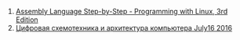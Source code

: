 1. [Assembly Language Step-by-Step - Programming with Linux, 3rd Edition](../../src/pages/Assembly-Language-Step-by-Step-Programming-with-Linux-3rd-Edition.pdf)
2. [Цифровая схемотехника и архитектура компьютера July16 2016](digital-design-and-computer-architecture-russian-translation_July16_2016.pdf)
